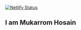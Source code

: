 [![Netlify Status](https://api.netlify.com/api/v1/badges/775cfe2e-73eb-45db-98d2-d7b34f02af46/deploy-status)](https://app.netlify.com/sites/hacb/deploys)

## I am Mukarrom Hosain
